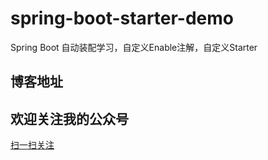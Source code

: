 # spring-boot-starter-demo
Spring Boot 自动装配学习，自定义Enable注解，自定义Starter
## 博客地址

## 欢迎关注我的公众号
[扫一扫关注](https://img-blog.csdnimg.cn/20200419163224841.jpg)